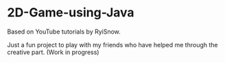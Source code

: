 ﻿# 2D-Game-using-Java
Based on YouTube tutorials by RyiSnow.

Just a fun project to play with my friends who have helped me through the creative part.
(Work in progress)
